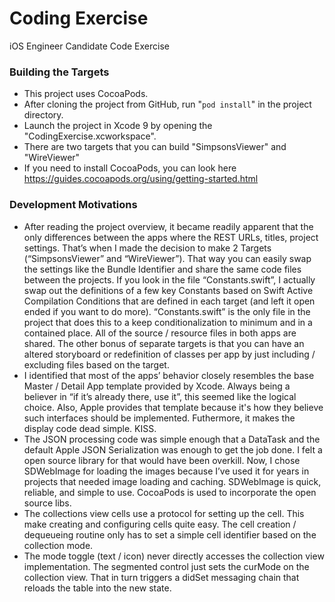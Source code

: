 
# Coding Exercise
iOS Engineer Candidate Code Exercise

### Building the Targets

- This project uses CocoaPods.
- After cloning the project from GitHub, run "`pod install`" in the project directory.
- Launch the project in Xcode 9 by opening the "CodingExercise.xcworkspace".
- There are two targets that you can build "SimpsonsViewer" and "WireViewer"
- If you need to install CocoaPods, you can look here https://guides.cocoapods.org/using/getting-started.html


### Development Motivations
- After reading the project overview, it became readily apparent that the only differences between the apps where the REST URLs, titles, project settings. That’s when I made the decision to make 2 Targets (“SimpsonsViewer” and “WireViewer”). That way you can easily swap the settings like the Bundle Identifier and share the same code files between the projects. If you look in the file “Constants.swift”, I actually swap out the definitions of a few key Constants based on Swift Active Compilation Conditions that are defined in each target (and left it open ended if you want to do more). “Constants.swift” is the only file in the project that does this to a keep conditionalization to minimum and in a contained place. All of the source / resource files in both apps are shared. The other bonus of separate targets is that you can have an altered storyboard or redefinition of classes per app by just including / excluding files based on the target.
- I identified that most of the apps’ behavior closely resembles the base Master / Detail App template provided by Xcode. Always being a believer in “if it’s already there, use it”, this seemed like the logical choice. Also, Apple provides that template because it's how they believe such interfaces should be implemented. Futhermore, it makes the display code dead simple. KISS.
- The JSON processing code was simple enough that a DataTask and the default Apple JSON Serialization was enough to get the job done. I felt a open source library for that would have been overkill. Now, I chose SDWebImage for loading the images because I’ve used it for years in projects that needed image loading and caching. SDWebImage is quick, reliable, and simple to use. CocoaPods is used to incorporate the open source libs.
- The collections view cells use a protocol for setting up the cell. This make creating and configuring cells quite easy. The cell creation / dequeueing routine only has to set a simple cell identifier based on the collection mode.
- The mode toggle (text / icon) never directly accesses the collection view implementation. The segmented control just sets the curMode on the collection view. That in turn triggers a didSet messaging chain that reloads the table into the new state.